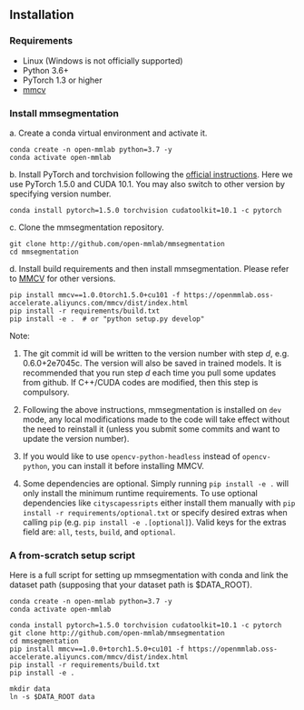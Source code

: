 ## Installation

### Requirements

- Linux (Windows is not officially supported)
- Python 3.6+
- PyTorch 1.3 or higher
- [mmcv](https://github.com/open-mmlab/mmcv)

### Install mmsegmentation

a. Create a conda virtual environment and activate it.

```shell
conda create -n open-mmlab python=3.7 -y
conda activate open-mmlab
```

b. Install PyTorch and torchvision following the [official instructions](https://pytorch.org/).
Here we use PyTorch 1.5.0 and CUDA 10.1.
You may also switch to other version by specifying version number.

```shell
conda install pytorch=1.5.0 torchvision cudatoolkit=10.1 -c pytorch
```

c. Clone the mmsegmentation repository.

```shell
git clone http://github.com/open-mmlab/mmsegmentation
cd mmsegmentation
```

d. Install build requirements and then install mmsegmentation.
Please refer to [MMCV](https://mmcv.readthedocs.io/en/latest/) for other versions.

```shell
pip install mmcv==1.0.0torch1.5.0+cu101 -f https://openmmlab.oss-accelerate.aliyuncs.com/mmcv/dist/index.html
pip install -r requirements/build.txt
pip install -e .  # or "python setup.py develop"
```

Note:

1. The git commit id will be written to the version number with step *d*, e.g. 0.6.0+2e7045c. The version will also be saved in trained models.
It is recommended that you run step *d* each time you pull some updates from github. If C++/CUDA codes are modified, then this step is compulsory.

2. Following the above instructions, mmsegmentation is installed on `dev` mode, any local modifications made to the code will take effect without the need to reinstall it (unless you submit some commits and want to update the version number).

3. If you would like to use `opencv-python-headless` instead of `opencv-python`,
you can install it before installing MMCV.

4. Some dependencies are optional. Simply running `pip install -e .` will only install the minimum runtime requirements.
To use optional dependencies like `cityscapessripts`  either install them manually with `pip install -r requirements/optional.txt` or specify desired extras when calling `pip` (e.g. `pip install -e .[optional]`). Valid keys for the extras field are: `all`, `tests`, `build`, and `optional`.


### A from-scratch setup script

Here is a full script for setting up mmsegmentation with conda and link the dataset path (supposing that your dataset path is $DATA_ROOT).

```shell
conda create -n open-mmlab python=3.7 -y
conda activate open-mmlab

conda install pytorch=1.5.0 torchvision cudatoolkit=10.1 -c pytorch
git clone http://github.com/open-mmlab/mmsegmentation
cd mmsegmentation
pip install mmcv==1.0.0+torch1.5.0+cu101 -f https://openmmlab.oss-accelerate.aliyuncs.com/mmcv/dist/index.html
pip install -r requirements/build.txt
pip install -e .

mkdir data
ln -s $DATA_ROOT data
```
